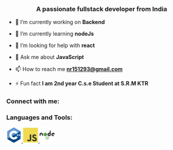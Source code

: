 <h3 align="center">A passionate fullstack developer from India</h3>

- 🔭 I’m currently working on **Backend**

- 🌱 I’m currently learning **nodeJs**

- 🤝 I’m looking for help with **react**

- 💬 Ask me about **JavaScript**

- 📫 How to reach me **nr151293@gmail.com**

- ⚡ Fun fact **I am 2nd year C.s.e Student at S.R.M KTR**

<h3 align="left">Connect with me:</h3>
<p align="left">
</p>

<h3 align="left">Languages and Tools:</h3>
<p align="left"> <a href="https://www.w3schools.com/cpp/" target="_blank" rel="noreferrer"> <img src="https://raw.githubusercontent.com/devicons/devicon/master/icons/cplusplus/cplusplus-original.svg" alt="cplusplus" width="40" height="40"/> </a> <a href="https://developer.mozilla.org/en-US/docs/Web/JavaScript" target="_blank" rel="noreferrer"> <img src="https://raw.githubusercontent.com/devicons/devicon/master/icons/javascript/javascript-original.svg" alt="javascript" width="40" height="40"/> </a> <a href="https://nodejs.org" target="_blank" rel="noreferrer"> <img src="https://raw.githubusercontent.com/devicons/devicon/master/icons/nodejs/nodejs-original-wordmark.svg" alt="nodejs" width="40" height="40"/> </a> </p>
